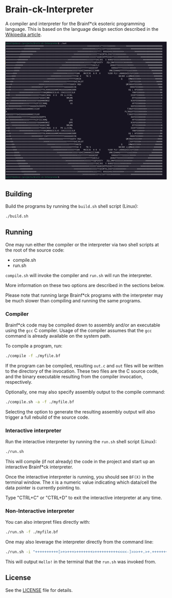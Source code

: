 # Brain-ck-Interpreter
A compiler and interpreter for the Brainf*ck esoteric programming language.
This is based on the language design section described in the [Wikipedia article](https://en.wikipedia.org/wiki/Brainfuck).

![](https://raw.githubusercontent.com/Kingcitaldo125/Brain-ck-Interpreter/refs/heads/main/images/mandelbrot_out.PNG "Mandelbrot set output")

## Building
Build the programs by running the `build.sh` shell script (Linux):

```bash
./build.sh
```

## Running

One may run either the compiler or the interpreter via two shell scripts at the root of the source code:

- compile.sh
- run.sh

`compile.sh` will invoke the compiler and `run.sh` will run the interpreter.

More information on these two options are described in the sections below.

Please note that running large Brainf*ck programs with the interpreter may be much slower
than compiling and running the same programs.

### Compiler

Brainf*ck code may be compiled down to assembly and/or an executable using the `gcc` C compiler.
Usage of the compiler assumes that the `gcc` command is already available on the system path.

To compile a program, run:

```bash
./compile -f ./myfile.bf
```

If the program can be compiled, resulting `out.c` and `out` files will be written to the directory of the invocation.
These two files are the C source code, and the binary executable resulting from the compiler invocation, respectively.

Optionally, one may also specify assembly output to the compile command:

```bash
./compile.sh -a -f ./myfile.bf
```

Selecting the option to generate the resulting assembly output will also trigger a full rebuild of the source code.

### Interactive interpreter
Run the interactive interpreter by running the `run.sh` shell script (Linux):

```bash
./run.sh
```

This will compile (if not already) the code in the project and start up an interactive Brainf*ck interpreter.

Once the interactive interpreter is running, you should see `BF(X)` in the terminal window.
The `X` is a numeric value indicating which data/cell the data pointer is currently pointing to.

Type "CTRL+C" or "CTRL+D" to exit the interactive interpreter at any time.

### Non-Interactive interpreter
You can also interpret files directly with:

```bash
./run.sh -f ./myfile.bf
```

One may also leverage the interpreter directly from the command line:

```bash
./run.sh -i "++++++++++[>+>+++>+++++++>++++++++++<<<<-]>>>++.>+.+++++++..+++.<<+++."
```

This will output `Hello!` in the terminal that the `run.sh` was invoked from.

## License
See the [LICENSE](https://github.com/Kingcitaldo125/Brain-ck-Interpreter/blob/main/LICENSE) file for details.
